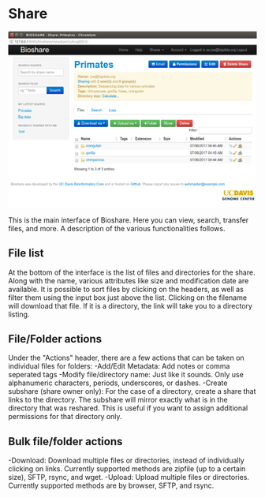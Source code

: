 Share
=====

![Share interface](/images/screenshots/share.png)

This is the main interface of Bioshare.  Here you can view, search, transfer files, and more.  A description of the various functionalities follows.

File list
---------
At the bottom of the interface is the list of files and directories for the share.  Along with the name, various attributes like size and modification date are available.  It is possible to sort files by clicking on the headers, as well as filter them using the input box just above the list.  Clicking on the filename will download that file.  If it is a directory, the link will take you to a directory listing. 

File/Folder actions
-------------------
Under the "Actions" header, there are a few actions that can be taken on individual files for folders:
-Add/Edit Metadata: Add notes or comma seperated tags
-Modify file/directory name: Just like it sounds.  Only use alphanumeric characters, periods, underscores, or dashes.
-Create subshare (share owner only):  For the case of a directory, create a share that links to the directory.  The subshare will mirror exactly what is in the directory that was reshared.  This is useful if you want to assign additional permissions for that directory only.

Bulk file/folder actions
------------------------

-Download:  Download multiple files or directories, instead of individually clicking on links.  Currently supported methods are zipfile (up to a certain size), SFTP, rsync, and wget.
-Upload:  Upload multiple files or directories.  Currently supported methods are by browser, SFTP, and rsync.
